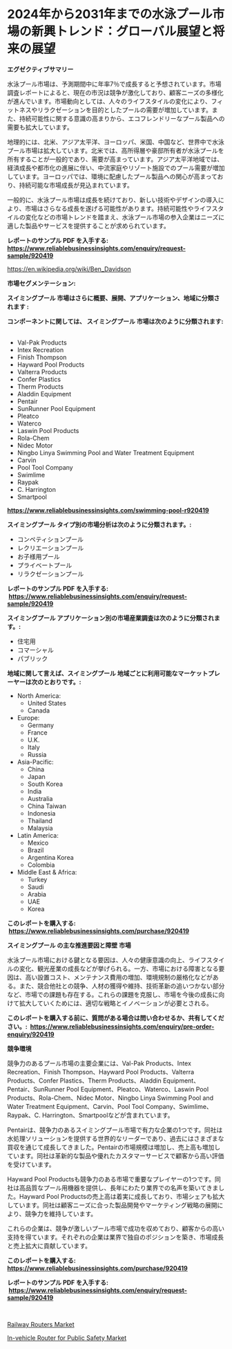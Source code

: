 <p><h1>2024年から2031年までの水泳プール市場の新興トレンド：グローバル展望と将来の展望</h1></p><p><strong>エグゼクティブサマリー</strong></p>
<p><p>水泳プール市場は、予測期間中に年率7％で成長すると予想されています。市場調査レポートによると、現在の市況は競争が激化しており、顧客ニーズの多様化が進んでいます。市場動向としては、人々のライフスタイルの変化により、フィットネスやリラクゼーションを目的としたプールの需要が増加しています。また、持続可能性に関する意識の高まりから、エコフレンドリーなプール製品への需要も拡大しています。</p><p>地理的には、北米、アジア太平洋、ヨーロッパ、米国、中国など、世界中で水泳プール市場は拡大しています。北米では、高所得層や豪邸所有者が水泳プールを所有することが一般的であり、需要が高まっています。アジア太平洋地域では、経済成長や都市化の進展に伴い、中流家庭やリゾート施設でのプール需要が増加しています。ヨーロッパでは、環境に配慮したプール製品への関心が高まっており、持続可能な市場成長が見込まれています。</p><p>一般的に、水泳プール市場は成長を続けており、新しい技術やデザインの導入により、市場はさらなる成長を遂げる可能性があります。持続可能性やライフスタイルの変化などの市場トレンドを踏まえ、水泳プール市場の参入企業はニーズに適した製品やサービスを提供することが求められています。</p></p>
<p><strong>レポートのサンプル PDF を入手する: <a href="https://www.reliablebusinessinsights.com/enquiry/request-sample/920419">https://www.reliablebusinessinsights.com/enquiry/request-sample/920419</a></strong></p>
<p><a href="https://en.wikipedia.org/wiki/Ben_Davidson">https://en.wikipedia.org/wiki/Ben_Davidson</a></p>
<p><strong>市場セグメンテーション:</strong></p>
<p><strong> スイミングプール 市場はさらに概要、展開、アプリケーション、地域に分類されます :</strong></p>
<p><strong>コンポーネントに関しては、 スイミングプール 市場は次のように分類されます: &nbsp;</strong></p>
<p><ul><li>Val-Pak Products</li><li>Intex Recreation</li><li>Finish Thompson</li><li>Hayward Pool Products</li><li>Valterra Products</li><li>Confer Plastics</li><li>Therm Products</li><li>Aladdin Equipment</li><li>Pentair</li><li>SunRunner Pool Equipment</li><li>Pleatco</li><li>Waterco</li><li>Laswin Pool Products</li><li>Rola-Chem</li><li>Nidec Motor</li><li>Ningbo Linya Swimming Pool and Water Treatment Equipment</li><li>Carvin</li><li>Pool Tool Company</li><li>Swimlime</li><li>Raypak</li><li>C. Harrington</li><li>Smartpool</li></ul></p>
<p><strong><a href="https://www.reliablebusinessinsights.com/swimming-pool-r920419">https://www.reliablebusinessinsights.com/swimming-pool-r920419</a></strong></p>
<p><strong> スイミングプール タイプ別の市場分析は次のように分類されます。:</strong></p>
<p><ul><li>コンペティションプール</li><li>レクリエーションプール</li><li>お子様用プール</li><li>プライベートプール</li><li>リラクゼーションプール</li></ul></p>
<p><strong>レポートのサンプル PDF を入手する: &nbsp;<a href="https://www.reliablebusinessinsights.com/enquiry/request-sample/920419">https://www.reliablebusinessinsights.com/enquiry/request-sample/920419</a></strong></p>
<p><strong> スイミングプール アプリケーション別の市場産業調査は次のように分類されます。:</strong></p>
<p><ul><li>住宅用</li><li>コマーシャル</li><li>パブリック</li></ul></p>
<p><strong>地域に関して言えば、スイミングプール 地域ごとに利用可能なマーケットプレーヤーは次のとおりです。:</strong></p>
<p><ul>
    <li>
        North America:
        <ul>
            <li>United States</li>
            <li>Canada</li>
        </ul>
    </li>
    <li>
        Europe:
        <ul>
            <li>Germany</li>
            <li>France</li>
            <li>U.K.</li>
            <li>Italy</li>
            <li>Russia</li>
        </ul>
    </li>
    <li>
        Asia-Pacific:
        <ul>
            <li>China</li>
            <li>Japan</li>
            <li>South Korea</li>
            <li>India</li>
            <li>Australia</li>
            <li>China Taiwan</li>
            <li>Indonesia</li>
            <li>Thailand</li>
            <li>Malaysia</li>
        </ul>
    </li>
    <li>
        Latin America:
        <ul>
            <li>Mexico</li>
            <li>Brazil</li>
            <li>Argentina Korea</li>
            <li>Colombia</li>
        </ul>
    </li>
    <li>
        Middle East & Africa:
        <ul>
            <li>Turkey</li>
            <li>Saudi</li>
            <li>Arabia</li>
            <li>UAE</li>
            <li>Korea</li>
        </ul>
    </li>
    </ul></p>
<p><strong>このレポートを購入する: &nbsp;<a href="https://www.reliablebusinessinsights.com/purchase/920419">https://www.reliablebusinessinsights.com/purchase/920419</a></strong></p>
<p><strong>スイミングプール の主な推進要因と障壁 市場</strong></p>
<p><p>水泳プール市場における鍵となる要因は、人々の健康意識の向上、ライフスタイルの変化、観光産業の成長などが挙げられる。一方、市場における障害となる要因は、高い設置コスト、メンテナンス費用の増加、環境規制の厳格化などがある。また、競合他社との競争、人材の獲得や維持、技術革新の追いつかない部分など、市場での課題も存在する。これらの課題を克服し、市場を今後の成長に向けて拡大していくためには、適切な戦略とイノベーションが必要とされる。</p></p>
<p><strong>このレポートを購入する前に、質問がある場合は問い合わせるか、共有してください。:&nbsp; <a href="https://www.reliablebusinessinsights.com/enquiry/pre-order-enquiry/920419">https://www.reliablebusinessinsights.com/enquiry/pre-order-enquiry/920419</a></strong></p>
<p><strong>競争環境</strong></p>
<p><p>競争力のあるプール市場の主要企業には、Val-Pak Products、Intex Recreation、Finish Thompson、Hayward Pool Products、Valterra Products、Confer Plastics、Therm Products、Aladdin Equipment、Pentair、SunRunner Pool Equipment、Pleatco、Waterco、Laswin Pool Products、Rola-Chem、Nidec Motor、Ningbo Linya Swimming Pool and Water Treatment Equipment、Carvin、Pool Tool Company、Swimlime、Raypak、C. Harrington、Smartpoolなどが含まれています。</p><p>Pentairは、競争力のあるスイミングプール市場で有力な企業の1つです。同社は水処理ソリューションを提供する世界的なリーダーであり、過去にはさまざまな買収を通じて成長してきました。Pentairの市場規模は増加し、売上高も増加しています。同社は革新的な製品や優れたカスタマーサービスで顧客から高い評価を受けています。</p><p>Hayward Pool Productsも競争力のある市場で重要なプレイヤーの1つです。同社は高品質なプール用機器を提供し、長年にわたり業界での名声を築いてきました。Hayward Pool Productsの売上高は着実に成長しており、市場シェアも拡大しています。同社は顧客ニーズに合った製品開発やマーケティング戦略の展開により、競争力を維持しています。</p><p>これらの企業は、競争が激しいプール市場で成功を収めており、顧客からの高い支持を得ています。それぞれの企業は業界で独自のポジションを築き、市場成長と売上拡大に貢献しています。</p></p>
<p><strong>このレポートを購入する: &nbsp; <a href="https://www.reliablebusinessinsights.com/purchase/920419">https://www.reliablebusinessinsights.com/purchase/920419</a></strong></p>
<p><strong>レポートのサンプル PDF を入手する: &nbsp;<a href="https://www.reliablebusinessinsights.com/enquiry/request-sample/920419">https://www.reliablebusinessinsights.com/enquiry/request-sample/920419</a></strong><strong></strong></p>
<p>&nbsp;</p>
<p><p><a href="https://github.com/victorialyman98067/Market-Research-Report-List-1/blob/main/railway-routers-market.md">Railway Routers Market</a></p><p><a href="https://github.com/caylechardson65746/Market-Research-Report-List-1/blob/main/in-vehicle-router-for-public-safety-market.md">In-vehicle Router for Public Safety Market</a></p></p>